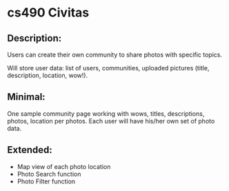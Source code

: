 # cs490 Civitas

## Description: 
Users can create their own community to share photos with specific topics.

Will store user data: list of users, communities, uploaded pictures (title, description, location, wow!).


## Minimal:
One sample community page working with wows, titles, descriptions, photos, location per photos. 
Each user will have his/her own set of photo data.

## Extended: 
* Map view of each photo location 
* Photo Search function
* Photo Filter function



